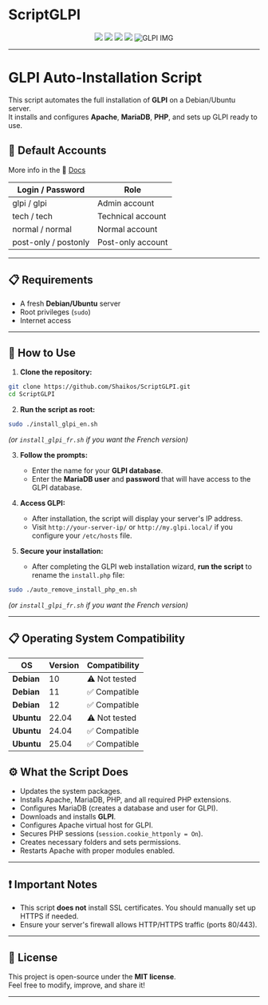 # ScriptGLPI

<p align="center">
  <img src="https://img.shields.io/badge/Built%20with-Bash-1f425f?style=for-the-badge">
  <img src="https://img.shields.io/badge/License-MIT-green?style=for-the-badge">
  <img src="https://img.shields.io/badge/GLPI-10.0.18-blue?style=for-the-badge">
  <img src="https://img.shields.io/badge/OS-Debian%2FUbuntu-yellow?style=for-the-badge">
  <img alt="GLPI IMG" src="https://glpi-project.org/wp-content/uploads/2022/01/assets-2.png">
</p>

---

# GLPI Auto-Installation Script

This script automates the full installation of **GLPI** on a Debian/Ubuntu server.  
It installs and configures **Apache**, **MariaDB**, **PHP**, and sets up GLPI ready to use.

## 🧩 Default Accounts

More info in the 📄 [Docs](https://glpi-install.readthedocs.io/en/latest/install/wizard.html#end-of-installation)

| Login / Password     | Role               |
|----------------------|--------------------|
| glpi / glpi           | Admin account      |
| tech / tech           | Technical account  |
| normal / normal       | Normal account     |
| post-only / postonly  | Post-only account  |

---

## 📋 Requirements

- A fresh **Debian/Ubuntu** server
- Root privileges (`sudo`)
- Internet access

---

## 🚀 How to Use

1. **Clone the repository:**

```bash
git clone https://github.com/Shaikos/ScriptGLPI.git
cd ScriptGLPI
```

2. **Run the script as root:**

```bash
sudo ./install_glpi_en.sh
```
*(or `install_glpi_fr.sh` if you want the French version)*

3. **Follow the prompts:**
   - Enter the name for your **GLPI database**.
   - Enter the **MariaDB user** and **password** that will have access to the GLPI database.

4. **Access GLPI:**
   - After installation, the script will display your server's IP address.
   - Visit `http://your-server-ip/` or `http://my.glpi.local/` if you configure your `/etc/hosts` file.


5. **Secure your installation:**
   - After completing the GLPI web installation wizard, **run the script** to rename the `install.php` file:

```bash
sudo ./auto_remove_install_php_en.sh
```

*(or `install_glpi_fr.sh` if you want the French version)*

---

## 📋 Operating System Compatibility

| **OS**      | **Version** | **Compatibility**   |
|-------------|-------------|---------------------|
| **Debian**  | 10          | ⚠️ Not tested       |
| **Debian**  | 11          | ✅ Compatible       |
| **Debian**  | 12          | ✅ Compatible       |
| **Ubuntu**  | 22.04       | ⚠️ Not tested       |
| **Ubuntu**  | 24.04       | ✅ Compatible       |
| **Ubuntu**  | 25.04       | ✅ Compatible       |

## ⚙️ What the Script Does

- Updates the system packages.
- Installs Apache, MariaDB, PHP, and all required PHP extensions.
- Configures MariaDB (creates a database and user for GLPI).
- Downloads and installs **GLPI**.
- Configures Apache virtual host for GLPI.
- Secures PHP sessions (`session.cookie_httponly = On`).
- Creates necessary folders and sets permissions.
- Restarts Apache with proper modules enabled.

---

## ❗ Important Notes

- This script **does not** install SSL certificates. You should manually set up HTTPS if needed.
- Ensure your server's firewall allows HTTP/HTTPS traffic (ports 80/443).

---

## 📜 License

This project is open-source under the **MIT license**.  
Feel free to modify, improve, and share it!

---
